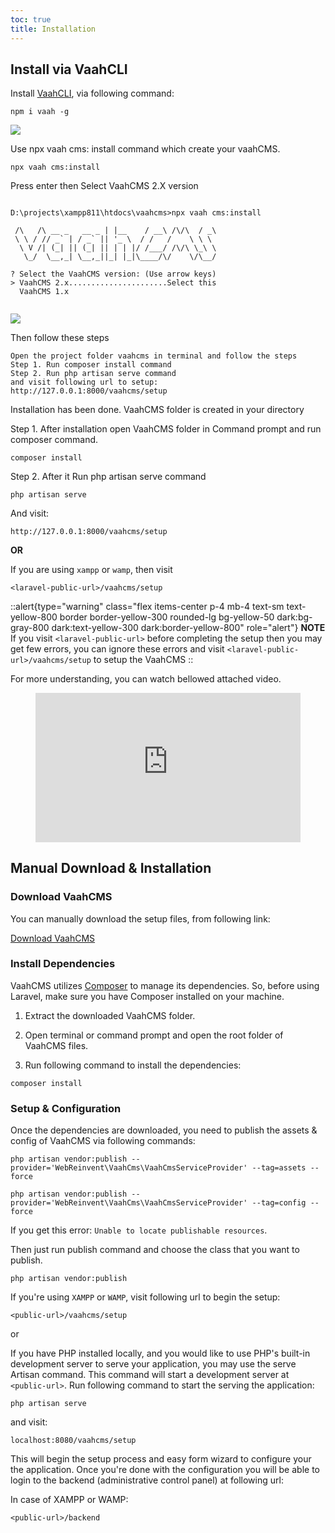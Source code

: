 ```yaml
---
toc: true
title: Installation
---
```



## Install via VaahCLI

Install [VaahCLI](https://vaah.dev/cli), via following command:


```shell
npm i vaah -g
```
<img src="/images/vaahcms-two/Installation/cli.png">




Use npx vaah cms: install command which create your vaahCMS.
```shell
npx vaah cms:install
```
Press enter then Select VaahCMS 2.X version
```shell

D:\projects\xampp811\htdocs\vaahcms>npx vaah cms:install

 /\   /\ __ _   __ _ | |__    / __\ /\/\  / _\
 \ \ / // _` | / _` || '_ \  / /   /    \ \ \
  \ V /| (_| || (_| || | | |/ /___/ /\/\ \_\ \
   \_/  \__,_| \__,_||_| |_|\____/\/    \/\__/

? Select the VaahCMS version: (Use arrow keys)
> VaahCMS 2.x......................Select this
  VaahCMS 1.x
  
```




<img src="/images/vaahcms-two/Installation/npx_vaah_cms.png">

Then follow these steps

```shell
Open the project folder vaahcms in terminal and follow the steps
Step 1. Run composer install command
Step 2. Run php artisan serve command
and visit following url to setup:
http://127.0.0.1:8000/vaahcms/setup
```

Installation has been done. VaahCMS folder is created in your directory

Step 1.
After installation open VaahCMS folder in Command prompt and run composer command.
```shell
composer install
```

Step 2. After it Run php artisan serve command

```shell
php artisan serve
```

And visit:

```http request
http://127.0.0.1:8000/vaahcms/setup
```
**OR**

If you are using `xampp` or `wamp`, then visit

```http request
<laravel-public-url>/vaahcms/setup
```
::alert{type="warning" class="flex items-center p-4 mb-4 text-sm text-yellow-800 border border-yellow-300 rounded-lg bg-yellow-50 dark:bg-gray-800 dark:text-yellow-300 dark:border-yellow-800" role="alert"} 
**NOTE**   
If you visit `<laravel-public-url>` before completing the setup then you may get few errors, you can ignore these errors and visit `<laravel-public-url>/vaahcms/setup` to setup the VaahCMS
::

For more understanding, you can watch bellowed attached video.
<figure class="video_container">
<iframe src="https://www.youtube.com/embed/XbiOveXPeHQ?autoplay=1&mute=1" title="how to create vaahcms setup" frameborder="0" allowfullscreen="true" style="width: 100%; aspect-ratio: 16/9;"> </iframe>
</figure>


## Manual Download & Installation

### Download VaahCMS

You can manually download the setup files, from following link:

[Download VaahCMS](https://github.com/webreinvent/vaahcms-ready/archive/master.zip)

### Install Dependencies

VaahCMS utilizes [Composer](https://getcomposer.org/) to manage its dependencies. So, before using Laravel, make sure you have Composer installed on your machine.

1. Extract the downloaded VaahCMS folder.

2. Open terminal or command prompt and open the root folder of VaahCMS files.

3. Run following command to install the dependencies:

```shell
composer install
```

   

### Setup & Configuration

Once the dependencies are downloaded, you need to publish the assets & config of VaahCMS via following commands:

```shell
php artisan vendor:publish --provider='WebReinvent\VaahCms\VaahCmsServiceProvider' --tag=assets --force
```

```shell
php artisan vendor:publish --provider='WebReinvent\VaahCms\VaahCmsServiceProvider' --tag=config --force
```

If you get this error: `Unable to locate publishable resources`.

Then just run publish command and choose the class that you want to publish.

```shell
php artisan vendor:publish
```


If you're using `XAMPP` or `WAMP`, visit following url to begin the setup:

```http request
<public-url>/vaahcms/setup
```

or

If you have PHP installed locally, and you would like to use PHP's built-in development server to serve your application, you may use the serve Artisan command. This command will start a development server at `<public-url>`. Run following command to start the serving the application:

```shell
php artisan serve
```

and visit:

```http request
localhost:8080/vaahcms/setup
```


This will begin the setup process and easy form wizard to configure your the application. Once you're done with the configuration you will be able to login to the backend (administrative control panel) at following url:

In case of XAMPP or WAMP:

```http request
<public-url>/backend
```
